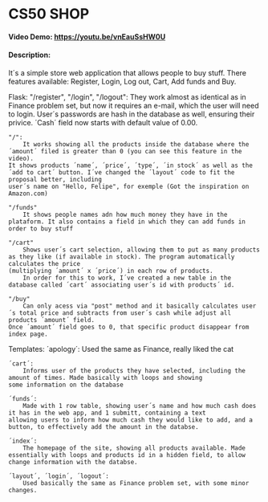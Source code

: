 # CS50 SHOP
#### Video Demo:  <https://youtu.be/vnEauSsHW0U>
#### Description:
It´s a simple store web application that allows people to buy stuff.
There features available: Register, Login, Log out, Cart, Add funds and Buy.

Flask:
    "/register", "/login", "/logout":
        They work almost as identical as in Finance problem set, but now it requires an e-mail, which the user will need to login.
    User´s passwords are hash in the database as well, ensuring their privice. ´Cash´ field now starts with default value of 0.00.

    "/":
        It works showing all the products inside the database where the ´amount´ filed is greater than 0 (you can see this feature in the video).
    It shows products ´name´, ´price´, ´type´, ´in stock´ as well as the ´add to cart´ button. I´ve changed the ´layout´ code to fit the proposal better, including
    user´s name on "Hello, Felipe", for exemple (Got the inspiration on Amazon.com)

    "/funds"
        It shows people names adn how much money they have in the plataform. It also contains a field in which they can add funds in order to buy stuff

    "/cart"
        Shows user´s cart selection, allowing them to put as many products as they like (if available in stock). The program automatically calculates the price
    (multiplying ´amount´ x ´price´) in each row of products.
        In order for this to work, I´ve created a new table in the database called ´cart´ associating user´s id with products´ id.

    "/buy"
        Can only acess via "post" method and it basically calculates user´s total price and subtracts from user´s cash while adjust all products ´amount´ field.
    Once ´amount´ field goes to 0, that specific product disappear from index page.

Templates:
    ´apology´:
        Used the same as Finance, really liked the cat

    ´cart´:
        Informs user of the products they have selected, including the amount of times. Made basically with loops and showing
    some information on the database

    ´funds´:
        Made with 1 row table, showing user´s name and how much cash does it has in the web app, and 1 submitt, containing a text
    allowing users to inform how much cash they would like to add, and a button, to effectively add the amount in the databse.

    ´index´:
        The homepage of the site, showing all products available. Made essentially with loops and products id in a hidden field, to allow
    change information with the databse.

    ´layout´, ´login´, ´logout´:
        Used basically the same as Finance problem set, with some minor changes.